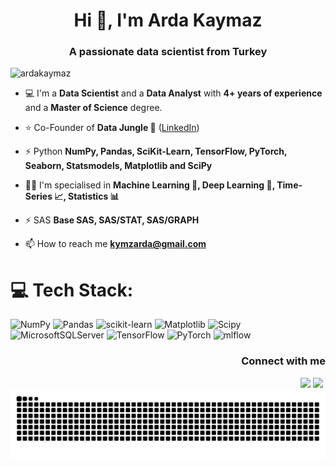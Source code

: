 <h1 align="center">Hi 👋, I'm Arda Kaymaz</h1>
<h3 align="center">A passionate data scientist from Turkey</h3>

<p align="left"> <img src="https://komarev.com/ghpvc/?username=ardakaymaz&label=Profile%20views&color=0e75b6&style=plastic" alt="ardakaymaz" /> </p>

- 💻 I'm a **Data Scientist** and a **Data Analyst** with **4+ years of experience** and a **Master of Science** degree.

- ⭐ Co-Founder of **Data Jungle 🌴** (<a href="url">[LinkedIn](https://www.linkedin.com/company/data-jungle-tr/)</a>)

- ⚡ Python **NumPy, Pandas, SciKit-Learn, TensorFlow, PyTorch, Seaborn, Statsmodels, Matplotlib and SciPy**

- 💪🏻 I'm specialised in **Machine Learning 🦾, Deep Learning 🧠, Time-Series 📈, Statistics 📊**

- ⚡ SAS **Base SAS, SAS/STAT, SAS/GRAPH**

- 📫 How to reach me **kymzarda@gmail.com**

# 💻 Tech Stack:
![NumPy](https://img.shields.io/badge/numpy-%23013243.svg?style=flat-square&logo=numpy&logoColor=white) ![Pandas](https://img.shields.io/badge/pandas-%23150458.svg?style=flat-square&logo=pandas&logoColor=white) ![scikit-learn](https://img.shields.io/badge/scikit--learn-%23F7931E.svg?style=flat-square&logo=scikit-learn&logoColor=white) ![Matplotlib](https://img.shields.io/badge/Matplotlib-%23ffffff.svg?style=flat-square&logo=Matplotlib&logoColor=black) ![Scipy](https://img.shields.io/badge/SciPy-%230C55A5.svg?style=flat-square&logo=scipy&logoColor=%white) ![MicrosoftSQLServer](https://img.shields.io/badge/Microsoft%20SQL%20Server-CC2927?style=flat-square&logo=microsoft%20sql%20server&logoColor=white) ![TensorFlow](https://img.shields.io/badge/TensorFlow-%23FF6F00.svg?style=flat-square&logo=TensorFlow&logoColor=white) ![PyTorch](https://img.shields.io/badge/PyTorch-%23EE4C2C.svg?style=flat-square&logo=PyTorch&logoColor=white) ![mlflow](https://img.shields.io/badge/mlflow-%23d9ead3.svg?style=flat-square&logo=numpy&logoColor=blue)

<h3 align="right">Connect with me</h3>
<p align="right">
<a href="https://kaggle.com/ardakaymaz" target="blank"><img align="right" src="https://raw.githubusercontent.com/rahuldkjain/github-profile-readme-generator/master/src/images/icons/Social/kaggle.svg" alt="ardakaymaz" height="20" width="20" /></a>
<a href="https://linkedin.com/in/ardakaymaz" target="blank"><img align="right" src="https://raw.githubusercontent.com/rahuldkjain/github-profile-readme-generator/master/src/images/icons/Social/linked-in-alt.svg" alt="ardakaymaz" height="20" width="20" /></a>
</p>

<picture>
  <source media="(prefers-color-scheme: dark)" srcset="https://raw.githubusercontent.com/ArdaKaymaz/ArdaKaymaz/output/github-contribution-grid-snake-dark.svg">
  <source media="(prefers-color-scheme: light)" srcset="https://raw.githubusercontent.com/ArdaKaymaz/ArdaKaymaz/output/github-contribution-grid-snake.svg">
  <img alt="github contribution grid snake animation" src="https://raw.githubusercontent.com/ArdaKaymaz/ArdaKaymaz/output/github-contribution-grid-snake.svg">
</picture>
